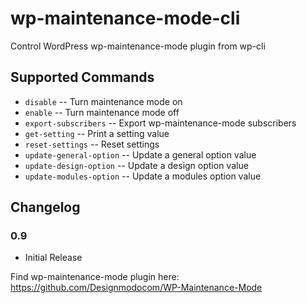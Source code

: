 # wp-maintenance-mode-cli
Control WordPress wp-maintenance-mode plugin from wp-cli

## Supported Commands

* `disable` -- Turn maintenance mode on
* `enable` -- Turn maintenance mode off
* `export-subscribers` -- Export wp-maintenance-mode subscribers
* `get-setting` -- Print a setting value
* `reset-settings` -- Reset settings
* `update-general-option` -- Update a general option value
* `update-design-option` -- Update a design option value
* `update-modules-option` -- Update a  modules option value

## Changelog

### 0.9
* Initial Release

Find wp-maintenance-mode plugin here: https://github.com/Designmodocom/WP-Maintenance-Mode
